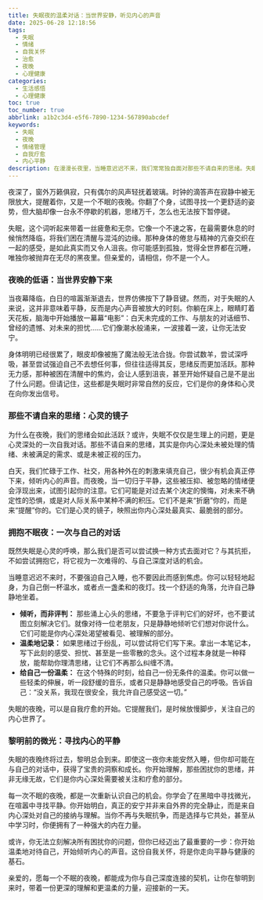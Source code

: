```yaml
---
title: 失眠夜的温柔对话：当世界安静，听见内心的声音
date: 2025-06-28 12:18:56
tags:
  - 失眠
  - 情绪
  - 自我关怀
  - 治愈
  - 夜晚
  - 心理健康
categories:
  - 生活感悟
  - 心理健康
toc: true
toc_number: true
abbrlink: a1b2c3d4-e5f6-7890-1234-567890abcdef
keywords:
  - 失眠
  - 夜晚
  - 情绪管理
  - 自我疗愈
  - 内心平静
description: 在漫漫长夜里，当睡意迟迟不来，我们常常独自面对那些不请自来的思绪。失眠，或许不仅仅是身体的疲惫，更是心灵深处的一次温柔呼唤。这篇文章，将带你走进那些不眠的夜晚，学会如何与内心的声音对话，如何在寂静中找到力量，最终在黎明到来前，拥抱一份属于自己的平静与成长。
---
```


夜深了，窗外万籁俱寂，只有偶尔的风声轻抚着玻璃。时钟的滴答声在寂静中被无限放大，提醒着你，又是一个不眠的夜晚。你翻了个身，试图寻找一个更舒适的姿势，但大脑却像一台永不停歇的机器，思绪万千，怎么也无法按下暂停键。

失眠，这个词听起来带着一丝疲惫和无奈。它像一个不速之客，在最需要休息的时候悄然降临，将我们困在清醒与混沌的边缘。那种身体的倦怠与精神的亢奋交织在一起的感受，是如此真实而又令人沮丧。你可能感到孤独，觉得全世界都在沉睡，唯独你被抛弃在无尽的黑夜里。但亲爱的，请相信，你不是一个人。

### 夜晚的低语：当世界安静下来

当夜幕降临，白日的喧嚣渐渐退去，世界仿佛按下了静音键。然而，对于失眠的人来说，这并非意味着平静，反而是内心声音被放大的时刻。你躺在床上，眼睛盯着天花板，脑海中开始播放一幕幕“电影”：白天未完成的工作、与朋友的对话细节、曾经的遗憾、对未来的担忧……它们像潮水般涌来，一波接着一波，让你无法安宁。

身体明明已经很累了，眼皮却像被施了魔法般无法合拢。你尝试数羊，尝试深呼吸，甚至尝试强迫自己不去想任何事，但往往适得其反，思绪反而更加活跃。那种无力感，那种被困在清醒中的焦灼，会让人感到沮丧，甚至开始怀疑自己是不是出了什么问题。但请记住，这些都是失眠时非常自然的反应，它们是你的身体和心灵在向你发出信号。

### 那些不请自来的思绪：心灵的镜子

为什么在夜晚，我们的思绪会如此活跃？或许，失眠不仅仅是生理上的问题，更是心灵深处的一次自我对话。那些不请自来的思绪，其实是你内心深处未被处理的情绪、未被满足的需求、或是未被正视的压力。

白天，我们忙碌于工作、社交，用各种外在的刺激来填充自己，很少有机会真正停下来，倾听内心的声音。而夜晚，当一切归于平静，这些被压抑、被忽略的情绪便会浮现出来，试图引起你的注意。它们可能是对过去某个决定的懊悔，对未来不确定性的恐惧，或是对人际关系中某种不满的积压。它们不是来“折磨”你的，而是来“提醒”你的。它们是心灵的镜子，映照出你内心深处最真实、最脆弱的部分。

### 拥抱不眠夜：一次与自己的对话

既然失眠是心灵的呼唤，那么我们是否可以尝试换一种方式去面对它？与其抗拒，不如尝试拥抱它，将它视为一次难得的、与自己深度对话的机会。

当睡意迟迟不来时，不要强迫自己入睡，也不要因此而感到焦虑。你可以轻轻地起身，为自己倒一杯温水，或者点一盏柔和的夜灯。找一个舒适的角落，允许自己静静地坐着。

*   **倾听，而非评判：** 那些涌上心头的思绪，不要急于评判它们的好坏，也不要试图立刻解决它们。就像对待一位老朋友，只是静静地倾听它们想对你说什么。它们可能是你内心深处渴望被看见、被理解的部分。
*   **温柔地记录：** 如果思绪过于纷乱，可以尝试将它们写下来。拿出一本笔记本，写下此刻的感受、担忧、甚至是一些零散的念头。这个过程本身就是一种释放，能帮助你理清思绪，让它们不再那么纠缠不清。
*   **给自己一份温柔：** 在这个特殊的时刻，给自己一份无条件的温柔。你可以做一些轻柔的伸展，听一段舒缓的音乐，或者只是静静地感受自己的呼吸。告诉自己：“没关系，我现在很安全，我允许自己感受这一切。”

失眠的夜晚，可以是自我疗愈的开始。它提醒我们，是时候放慢脚步，关注自己的内心世界了。

### 黎明前的微光：寻找内心的平静

失眠的夜晚终将过去，黎明总会到来。即使这一夜你未能安然入睡，但你却可能在与自己的对话中，获得了宝贵的洞察和成长。你开始理解，那些困扰你的思绪，并非无缘无故，它们是你内心深处需要被关注和疗愈的部分。

每一次不眠的夜晚，都是一次重新认识自己的机会。你学会了在黑暗中寻找微光，在喧嚣中寻找平静。你开始明白，真正的安宁并非来自外界的完全静止，而是来自内心深处对自己的接纳与理解。当你不再与失眠抗争，而是选择与它共处，甚至从中学习时，你便拥有了一种强大的内在力量。

或许，你无法立刻解决所有困扰你的问题，但你已经迈出了最重要的一步：你开始温柔地对待自己，开始倾听内心的声音。这份自我关怀，将是你走向平静与健康的基石。

亲爱的，愿每一个不眠的夜晚，都能成为你与自己深度连接的契机，让你在黎明到来时，带着一份更深的理解和更温柔的力量，迎接新的一天。